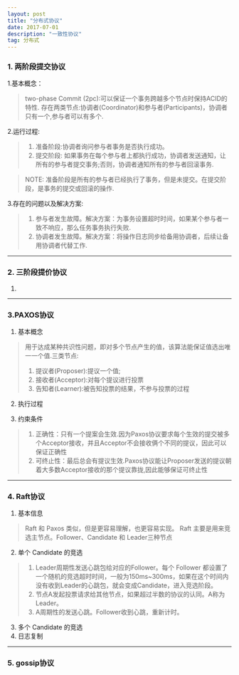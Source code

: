 ```yaml
---
layout: post
title: "分布式协议"
date: 2017-07-01
description: "一致性协议"
tag: 分布式
---   
```


### 1. 两阶段提交协议
1.基本概念：
> two-phase Commit (2pc):可以保证一个事务跨越多个节点时保持ACID的特性.
> 存在两类节点:协调者(Coordinator)和参与者(Participants)，协调者只有一个,参与者可以有多个.

2.运行过程:
> 1. 准备阶段:协调者询问参与者事务是否执行成功。
> 2. 提交阶段: 如果事务在每个参与者上都执行成功，协调者发送通知，让所有的参与者提交事务;否则，协调者通知所有的参与者回滚事务.

> NOTE: 准备阶段是所有的参与者已经执行了事务，但是未提交。在提交阶段，是事务的提交或回滚的操作.

3.存在的问题以及解决方案:
> 1. 参与者发生故障。解决方案：为事务设置超时时间，如果某个参与者一致不响应，那么任务事务执行失败.
> 2. 协调者发生故障。解决方案：将操作日志同步给备用协调者，后续让备用协调者代替工作.

----
### 2. 三阶段提价协议
1. 

-----
### 3.PAXOS协议
1. 基本概念
> 用于达成某种共识性问题，即对多个节点产生的值，该算法能保证值选出唯一一个值.三类节点:
> 1. 提议者(Proposer):提议一个值;
> 2. 接收者(Acceptor):对每个提议进行投票
> 3. 告知者(Learner):被告知投票的结果，不参与投票的过程

2. 执行过程
> 

3. 约束条件

> 1. 正确性：只有一个提案会生效.因为Paxos协议要求每个生效的提交被多个Acceptor接收，并且Acceptor不会接收俩个不同的提议，因此可以保证正确性
> 2. 可终止性：最后总会有提议生效.Paxos协议能让Proposer发送的提议朝着大多数Acceptor接收的那个提议靠拢,因此能够保证可终止性

----
### 4. Raft协议

1. 基本信息
> Raft 和 Paxos 类似，但是更容易理解，也更容易实现。
Raft 主要是用来竞选主节点。Follower、Candidate 和 Leader三种节点
2. 单个 Candidate 的竞选
> 1. Leader周期性发送心跳包给对应的Follower。每个 Follower 都设置了一个随机的竞选超时时间，一般为150ms~300ms，如果在这个时间内没有收到Leader的心跳包，就会变成Candidate，进入竞选阶段。
> 2. 节点A发起投票请求给其他节点，如果超过半数的协议的认同。A称为Leader。
> 3. A周期性的发送心跳。Follower收到心跳，重新计时。
3. 多个 Candidate 的竞选
4. 日志复制

-----
### 5. gossip协议